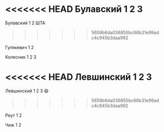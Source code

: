 ﻿
<<<<<<< HEAD
Булавский 1 2 3
=======
Булавский 1 2 ШТА
>>>>>>> 5659b6da036855bc66b31e99adc4c945b3daa992

Гулякевич 1 2

Колесник 1 2 3

<<<<<<< HEAD
Левшинский 1 2 3
=======
Левшинский 1 2 3 :smile:
>>>>>>> 5659b6da036855bc66b31e99adc4c945b3daa992

Реут 1 2

Чиж 1 2



